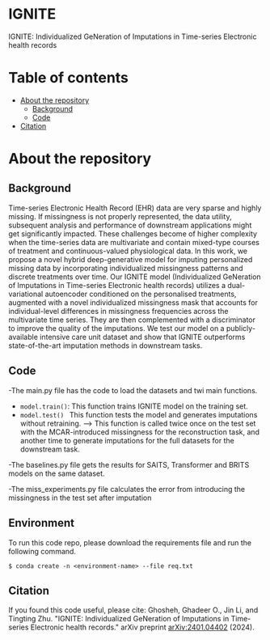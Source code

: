 # IGNITE
IGNITE: Individualized GeNeration of Imputations in Time-series Electronic health records

Table of contents
=================

<!--ts-->
   * [About the repository](#About-the-repository)
      * [Background](#Background)
      * [Code](#Code)
   * [Citation](#Citation)
   
<!--te-->

About the repository
============
## Background
 
Time-series Electronic Health Record (EHR) data are very sparse and highly missing. If missingness is not properly represented, the data utility, subsequent analysis and performance of downstream applications might get significantly impacted. These challenges become of higher complexity when the time-series data are multivariate and contain mixed-type courses of treatment and continuous-valued physiological data.
In this work, we propose a novel hybrid deep-generative model for imputing personalized missing data by incorporating individualized missingness patterns and discrete treatments over time. Our IGNITE model (Individualized GeNeration of Imputations in Time-series Electronic health records) utilizes a dual-variational autoencoder conditioned on the personalised treatments, augmented with a novel individualized missingness mask that accounts for individual-level differences in missingness frequencies across the multivariate time series. They are then complemented with a discriminator to improve the quality of the imputations. We test our model on a publicly-available intensive care unit dataset and show that IGNITE outperforms state-of-the-art imputation methods in downstream tasks.

## Code 

-The main.py file has the code to load the datasets and twi main functions.
* ```model.train()```: This function trains IGNITE model on the training set.
* ```model.test() ```  This function tests the model and generates imputations without retraining.
--> This function is called twice once on the test set with the MCAR-introduced missingness for the reconstruction task, and another time to generate imputations for the full datasets for the downstream task.


-The baselines.py file gets the results for SAITS, Transformer and BRITS models on the same dataset.

-The miss_experiments.py file calculates the error from introducing the missingness in the test set after imputation

## Environment

To run this code repo, please download the requirements file and run the following command.
```
$ conda create -n <environment-name> --file req.txt
```

## Citation


If you found this code useful, please cite: Ghosheh, Ghadeer O., Jin Li, and Tingting Zhu. "IGNITE: Individualized GeNeration of Imputations in Time-series Electronic health records." arXiv preprint [arXiv:2401.04402](arXiv:2401.04402) (2024).

